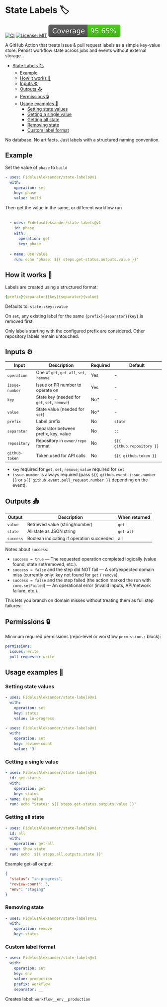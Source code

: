 # State Labels :label:

[![CI](https://github.com/FidelusAleksander/state-labels/actions/workflows/ci.yml/badge.svg)](https://github.com/FidelusAleksander/state-labels/actions/workflows/ci.yml)
[![License: MIT](https://img.shields.io/badge/License-MIT-yellow.svg)](https://opensource.org/licenses/MIT)
[![Coverage](./badges/coverage.svg)](./badges/coverage.svg)

A GitHub Action that treats issue & pull request labels as a simple key-value
store. Persist workflow state across jobs and events without external storage.

- [State Labels :label:](#state-labels-label)
  - [Example](#example)
  - [How it works 🧠](#how-it-works-)
  - [Inputs ⚙️](#inputs-️)
  - [Outputs 📤](#outputs-)
  - [Permissions 🔒](#permissions-)
  - [Usage examples 🚀](#usage-examples-)
    - [Setting state values](#setting-state-values)
    - [Getting a single value](#getting-a-single-value)
    - [Getting all state](#getting-all-state)
    - [Removing state](#removing-state)
    - [Custom label format](#custom-label-format)

No database. No artifacts. Just labels with a structured naming convention.

## Example

Set the value of `phase` to `build`

```yaml
- uses: FidelusAleksander/state-labels@v1
  with:
    operation: set
    key: phase
    value: build
```

Then get the value in the same, or different workflow run

```yaml

  - uses: FidelusAleksander/state-labels@v1
    id: phase
    with:
      operation: get
      key: phase

  - name: Use value
    run: echo "phase: ${{ steps.get-status.outputs.value }}"

```

## How it works 🧠

Labels are created using a structured format:

```yaml
{prefix}{separator}{key}{separator}{value}
```

Defaults to: `state::key::value`

On `set`, any existing label for the same `{prefix}{separator}{key}` is removed
first.

Only labels starting with the configured prefix are considered. Other repository
labels remain untouched.

## Inputs ⚙️

| Input          | Description                                   | Required | Default                    |
| -------------- | --------------------------------------------- | -------- | -------------------------- |
| `operation`    | One of `get`, `get-all`, `set`, `remove`      | Yes      | -                          |
| `issue-number` | Issue or PR number to operate on              | Yes      | -                          |
| `key`          | State key (needed for `get`, `set`, `remove`) | No\*     | -                          |
| `value`        | State value (needed for `set`)                | No\*     | -                          |
| `prefix`       | Label prefix                                  | No       | `state`                    |
| `separator`    | Separator between prefix, key, value          | No       | `::`                       |
| `repository`   | Repository in `owner/repo` format             | No       | `${{ github.repository }}` |
| `github-token` | Token used for API calls                      | No       | `${{ github.token }}`      |

- `key` required for `get`, `set`, `remove`; `value` required for `set`.
- `issue-number` is always required (pass `${{ github.event.issue.number }}` or
  `${{ github.event.pull_request.number }}` depending on the event).

## Outputs 📤

| Output    | Description                               | When returned |
| --------- | ----------------------------------------- | ------------- |
| `value`   | Retrieved value (string/number)           | `get`         |
| `state`   | All state as JSON string                  | `get-all`     |
| `success` | Boolean indicating if operation succeeded | all           |

Notes about `success`:

- `success = true` — The requested operation completed logically (value found,
  state set/removed, etc.).
- `success = false` and the step did NOT fail — A soft/expected domain miss
  (currently only: key not found for `get` / `remove`).
- `success = false` and the step failed (the action marked the run with
  `core.setFailed`) — An operational error (invalid inputs, API/network failure,
  etc.).

This lets you branch on domain misses without treating them as full step
failures:

## Permissions 🔒

Minimum required permissions (repo-level or workflow `permissions:` block):

```yaml
permissions:
  issues: write
  pull-requests: write
```

## Usage examples 🚀

### Setting state values

```yaml
- uses: FidelusAleksander/state-labels@v1
  with:
    operation: set
    key: status
    value: in-progress
```

```yaml
- uses: FidelusAleksander/state-labels@v1
  with:
    operation: set
    key: review-count
    value: '3'
```

### Getting a single value

```yaml
- uses: FidelusAleksander/state-labels@v1
  id: get-status
  with:
    operation: get
    key: status
- name: Use value
  run: echo "Status: ${{ steps.get-status.outputs.value }}"
```

### Getting all state

```yaml
- uses: FidelusAleksander/state-labels@v1
  id: all
  with:
    operation: get-all
- name: Show state
  run: echo '${{ steps.all.outputs.state }}'
```

Example get-all output:

```json
{
  "status": "in-progress",
  "review-count": 3,
  "env": "staging"
}
```

### Removing state

```yaml
- uses: FidelusAleksander/state-labels@v1
  with:
    operation: remove
    key: status
```

### Custom label format

```yaml
- uses: FidelusAleksander/state-labels@v1
  with:
    operation: set
    key: env
    value: production
    prefix: workflow
    separator: __
```

Creates label: `workflow__env__production`
